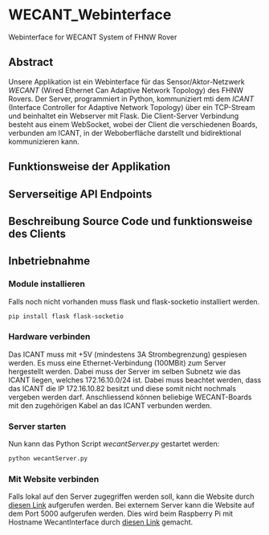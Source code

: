 # WECANT_Webinterface
Webinterface for WECANT System of FHNW Rover

## Abstract
Unsere Applikation ist ein Webinterface für das Sensor/Aktor-Netzwerk *WECANT* (Wired Ethernet Can Adaptive Network Topology) des FHNW Rovers. Der Server, programmiert in Python, kommuniziert mti dem *ICANT* (Interface Controller for Adaptive Network Topology) über ein TCP-Stream und beinhaltet ein Webserver mit Flask. Die Client-Server Verbindung besteht aus einem WebSocket, wobei der Client die verschiedenen Boards, verbunden am ICANT, in der Weboberfläche darstellt und bidirektional kommunizieren kann.

## Funktionsweise der Applikation

## Serverseitige API Endpoints

## Beschreibung Source Code und funktionsweise des Clients

## Inbetriebnahme
### Module installieren
Falls noch nicht vorhanden muss flask und flask-socketio installiert werden.
```bash
pip install flask flask-socketio
```

### Hardware verbinden
Das ICANT muss mit +5V (mindestens 3A Strombegrenzung) gespiesen werden. Es muss eine Ethernet-Verbindung (100MBit) zum Server hergestellt werden. Dabei muss der Server im selben Subnetz wie das ICANT liegen, welches 172.16.10.0/24 ist. Dabei muss beachtet werden, dass das ICANT die IP 172.16.10.82 besitzt und diese somit nicht nochmals vergeben werden darf. Anschliessend können beliebige WECANT-Boards mit den zugehörigen Kabel an das ICANT verbunden werden.

### Server starten
Nun kann das Python Script *wecantServer.py* gestartet werden:
```bash
python wecantServer.py
```

### Mit Website verbinden
Falls lokal auf den Server zugegriffen werden soll, kann die Website durch [diesen Link](http://localhost:5000/) aufgerufen werden. Bei externem Server kann die Website auf dem Port 5000 aufgerufen werden. Dies wird beim Raspberry Pi mit Hostname WecantInterface durch [diesen Link](http://wecantwebinterface.local:5000/) gemacht.
